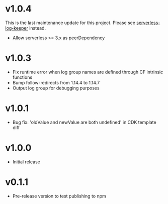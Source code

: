 # v1.0.4
This is the last maintenance update for this project. Please see [serverless-log-keeper](https://github.com/xoeye/serverless-log-keeper) instead.

- Allow serverless >= 3.x as peerDependency 

# v1.0.3

- Fix runtime error when log group names are defined through CF intrinsic functions
- Bump follow-redirects from 1.14.4 to 1.14.7
- Output log group for debugging purposes

# v1.0.1

- Bug fix: 'oldValue and newValue are both undefined' in CDK template diff

# v1.0.0

- Initial release

# v0.1.1

- Pre-release version to test publishing to npm
